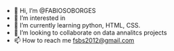 - 👋 Hi, I’m @FABIOSOBORGES
- 👀 I’m interested in 
- 🌱 I’m currently learning python, HTML, CSS.
- 💞️ I’m looking to collaborate on data annalitcs projects
- 📫 How to reach me fsbs2012@gmail.com

